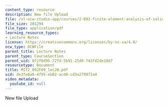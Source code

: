 ```yaml
---
content_type: resource
description: New file Upload
file: /ol-ocw-studio-app/courses/2-092-finite-element-analysis-of-solids-and-fluids-i-fall-2009/de3fe8a64f95eb82acd0cd3a279972a4_MIT2_092F09_lec20.pdf
file_size: 201294
file_type: application/pdf
learning_resource_types:
- Lecture Notes
license: https://creativecommons.org/licenses/by-nc-sa/4.0/
ocw_type: OCWFile
parent_title: Lecture Notes
parent_type: CourseSection
parent_uid: 8f2f0d95-72fd-5b91-25d0-743fd2de18d7
resourcetype: Document
title: MIT2_092F09_lec20.pdf
uid: de3fe8a6-4f95-eb82-acd0-cd3a279972a4
video_metadata:
  youtube_id: null
---
```

New file Upload